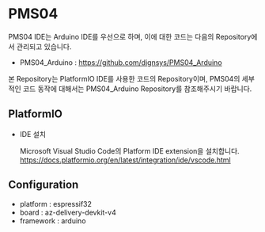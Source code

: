 # PMS04

PMS04 IDE는 Arduino IDE를 우선으로 하며, 이에 대한 코드는 다음의 Repository에서 관리되고 있습니다.
- PMS04_Arduino : https://github.com/dignsys/PMS04_Arduino

본 Repository는 PlatformIO IDE를 사용한 코드의 Repository이며, PMS04의 세부적인 코드 동작에 대해서는 PMS04_Arduino Repository를 참조해주시기 바랍니다.

## PlatformIO
- IDE 설치

  Microsoft Visual Studio Code의 Platform IDE extension을 설치합니다.
  https://docs.platformio.org/en/latest/integration/ide/vscode.html

## Configuration
- platform : espressif32
- board : az-delivery-devkit-v4
- framework : arduino


